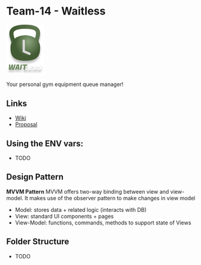 # Team-14 - Waitless

<img src="app/src/main/res/drawable/splash_logo.png" alt="logo" width="100">

Your personal gym equipment queue manager!

## Links
- [Wiki](../../wikis/User-Documentation)
- [Proposal](https://docs.google.com/presentation/d/1mIAqhD9VFBmNFtiH0En8xOn47G4mkbT5he9cXeyLKmw/edit?usp=sharing)

## Using the ENV vars:
- TODO

## Design Pattern

**MVVM Pattern**
MVVM offers two-way binding between view and view-model. It makes use of the  observer pattern to make changes in view model
- Model: stores data + related logic (interacts with DB)
- View: standard UI components + pages
- View-Model: functions, commands, methods to support state of Views

## Folder Structure
- TODO

